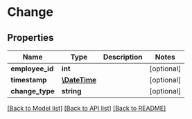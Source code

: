 # Change

## Properties
Name | Type | Description | Notes
------------ | ------------- | ------------- | -------------
**employee_id** | **int** |  | [optional] 
**timestamp** | [**\DateTime**](\DateTime.md) |  | [optional] 
**change_type** | **string** |  | [optional] 

[[Back to Model list]](../../README.md#documentation-for-models) [[Back to API list]](../../README.md#documentation-for-api-endpoints) [[Back to README]](../../README.md)

